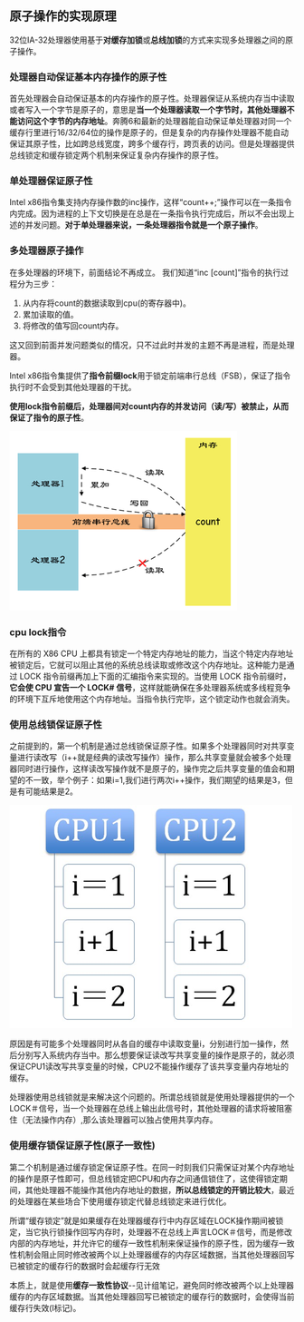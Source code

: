 ## 原子操作的实现原理
32位IA-32处理器使用基于**对缓存加锁**或**总线加锁**的方式来实现多处理器之间的原子操作。

### 处理器自动保证基本内存操作的原子性

首先处理器会自动保证基本的内存操作的原子性。处理器保证从系统内存当中读取或者写入一个字节是原子的，意思是**当一个处理器读取一个字节时，其他处理器不能访问这个字节的内存地址**。奔腾6和最新的处理器能自动保证单处理器对同一个缓存行里进行16/32/64位的操作是原子的，但是复杂的内存操作处理器不能自动保证其原子性，比如跨总线宽度，跨多个缓存行，跨页表的访问。但是处理器提供总线锁定和缓存锁定两个机制来保证复杂内存操作的原子性。

### 单处理器保证原子性
Intel x86指令集支持内存操作数的inc操作，这样“count++;”操作可以在一条指令内完成。因为进程的上下文切换是在总是在一条指令执行完成后，所以不会出现上述的并发问题。**对于单处理器来说，一条处理器指令就是一个原子操作**。

### 多处理器原子操作
在多处理器的环境下，前面结论不再成立。
我们知道“inc [count]”指令的执行过程分为三步：

1. 从内存将count的数据读取到cpu(的寄存器中)。
2. 累加读取的值。
3. 将修改的值写回count内存。

这又回到前面并发问题类似的情况，只不过此时并发的主题不再是进程，而是处理器。

Intel x86指令集提供了**指令前缀lock**用于锁定前端串行总线（FSB），保证了指令执行时不会受到其他处理器的干扰。

**使用lock指令前缀后，处理器间对count内存的并发访问（读/写）被禁止，从而保证了指令的原子性**。


![](image/cpulock.jpg)
### cpu lock指令
在所有的 X86 CPU 上都具有锁定一个特定内存地址的能力，当这个特定内存地址被锁定后，它就可以阻止其他的系统总线读取或修改这个内存地址。这种能力是通过 LOCK 指令前缀再加上下面的汇编指令来实现的。当使用 LOCK 指令前缀时，**它会使 CPU 宣告一个 LOCK# 信号**，这样就能确保在多处理器系统或多线程竞争的环境下互斥地使用这个内存地址。当指令执行完毕，这个锁定动作也就会消失。



### 使用总线锁保证原子性
之前提到的，第一个机制是通过总线锁保证原子性。如果多个处理器同时对共享变量进行读改写（i++就是经典的读改写操作）操作，那么共享变量就会被多个处理器同时进行操作，这样读改写操作就不是原子的，操作完之后共享变量的值会和期望的不一致，举个例子：如果i=1,我们进行两次i++操作，我们期望的结果是3，但是有可能结果是2。

![](image/atomic0.png)

原因是有可能多个处理器同时从各自的缓存中读取变量i，分别进行加一操作，然后分别写入系统内存当中。那么想要保证读改写共享变量的操作是原子的，就必须保证CPU1读改写共享变量的时候，CPU2不能操作缓存了该共享变量内存地址的缓存。

处理器使用总线锁就是来解决这个问题的。所谓总线锁就是使用处理器提供的一个LOCK＃信号，当一个处理器在总线上输出此信号时，其他处理器的请求将被阻塞住（无法操作内存）,那么该处理器可以独占使用共享内存。

### 使用缓存锁保证原子性(原子一致性)
第二个机制是通过缓存锁定保证原子性。在同一时刻我们只需保证对某个内存地址的操作是原子性即可，但总线锁定把CPU和内存之间通信锁住了，这使得锁定期间，其他处理器不能操作其他内存地址的数据，**所以总线锁定的开销比较大**，最近的处理器在某些场合下使用缓存锁定代替总线锁定来进行优化。

所谓“缓存锁定”就是如果缓存在处理器缓存行中内存区域在LOCK操作期间被锁定，当它执行锁操作回写内存时，处理器不在总线上声言LOCK＃信号，而是修改内部的内存地址，并允许它的缓存一致性机制来保证操作的原子性，因为缓存一致性机制会阻止同时修改被两个以上处理器缓存的内存区域数据，当其他处理器回写已被锁定的缓存行的数据时会起缓存行无效

本质上，就是使用**缓存一致性协议**--见计组笔记，避免同时修改被两个以上处理器缓存的内存区域数据。当其他处理器回写已被锁定的缓存行的数据时，会使得当前缓存行失效(I标记)。
